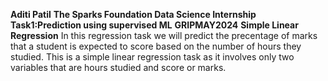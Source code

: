 **Aditi Patil**
    **The Sparks Foundation Data Science Internship**
        **Task1:Prediction using supervised ML**
             **GRIPMAY2024**
                     **Simple Linear Regression**
        In this regression task we will predict the precentage of marks that a student is expected to score based on the number of hours they studied.
        This is a simple linear regression task as it involves only two variables that are hours studied and score or marks.  
